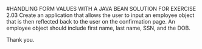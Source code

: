 #HANDLING FORM VALUES WITH A JAVA BEAN
SOLUTION FOR EXERCISE 2.03
Create an application that allows the user to input an employee object that is then reflected back to the user on
the confirmation page. An employee object should include first name, last name, SSN, and the DOB.

Thank you.
